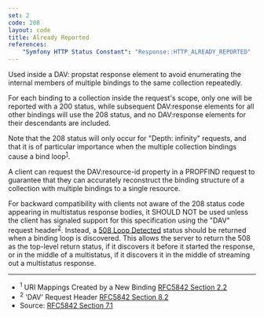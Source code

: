 ```yaml
---
set: 2
code: 208
layout: code
title: Already Reported
references:
    "Symfony HTTP Status Constant": "Response::HTTP_ALREADY_REPORTED"
---
```


Used inside a DAV: propstat response element to avoid enumerating the
internal members of multiple bindings to the same collection repeatedly.

For each binding to a collection inside the request's scope, only one
will be reported with a 200 status, while subsequent DAV:response
elements for all other bindings will use the 208 status, and no
DAV:response elements for their descendants are included.

Note that the 208 status will only occur for "Depth: infinity" requests,
and that it is of particular importance when the multiple collection
bindings cause a bind loop<sup>[1](#ref-1)</sup>.

A client can request the DAV:resource-id property in a PROPFIND request
to guarantee that they can accurately reconstruct the binding structure
of a collection with multiple bindings to a single resource.

For backward compatibility with clients not aware of the 208 status code
appearing in multistatus response bodies, it SHOULD NOT be used unless
the client has signaled support for this specification using the "DAV"
request header<sup>[2](#ref-2)</sup>. Instead, a
[508 Loop Detected]({{site.baseurl}}/508) status should be returned when a binding loop
is discovered. This allows the server to return the 508 as the top-level
return status, if it discovers it before it started the response, or in
the middle of a multistatus, if it discovers it in the middle of
streaming out a multistatus response.

---

* <span id="ref-1"><sup>1</sup> URI Mappings Created by a New Binding
[RFC5842 Section 2.2][2]</span>
* <span id="ref-2"><sup>2</sup> 'DAV' Request Header
[RFC5842 Section 8.2][3]</span>
* Source: [RFC5842 Section 7.1][1]

[1]: <{{site.rfcUrl}}/rfc5842#section-7.1>
[2]: <{{site.rfcUrl}}/rfc5842#section-2.2>
[3]: <{{site.rfcUrl}}/rfc5842#section-8.2>
